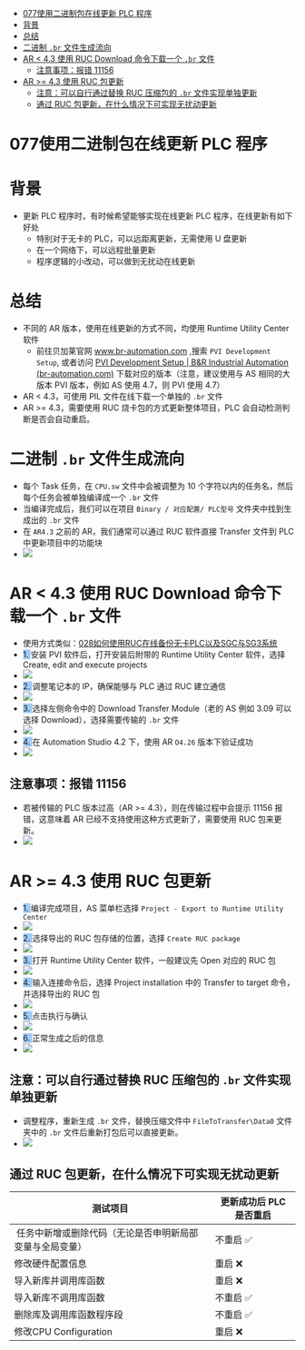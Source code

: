 - [077使用二进制包在线更新 PLC 程序](#077%E4%BD%BF%E7%94%A8%E4%BA%8C%E8%BF%9B%E5%88%B6%E5%8C%85%E5%9C%A8%E7%BA%BF%E6%9B%B4%E6%96%B0%20PLC%20%E7%A8%8B%E5%BA%8F)
- [背景](#%E8%83%8C%E6%99%AF)
- [总结](#%E6%80%BB%E7%BB%93)
- [二进制 `.br` 文件生成流向](#%E4%BA%8C%E8%BF%9B%E5%88%B6%20%60.br%60%20%E6%96%87%E4%BB%B6%E7%94%9F%E6%88%90%E6%B5%81%E5%90%91)
- [AR < 4.3 使用 RUC Download 命令下载一个 `.br` 文件](#AR%20%3C%204.3%20%E4%BD%BF%E7%94%A8%20RUC%20Download%20%E5%91%BD%E4%BB%A4%E4%B8%8B%E8%BD%BD%E4%B8%80%E4%B8%AA%20%60.br%60%20%E6%96%87%E4%BB%B6)
	- [注意事项：报错 11156](#%E6%B3%A8%E6%84%8F%E4%BA%8B%E9%A1%B9%EF%BC%9A%E6%8A%A5%E9%94%99%2011156)
- [AR >= 4.3 使用 RUC 包更新](#AR%20%3E=%204.3%20%E4%BD%BF%E7%94%A8%20RUC%20%E5%8C%85%E6%9B%B4%E6%96%B0)
	- [注意：可以自行通过替换 RUC 压缩包的 `.br` 文件实现单独更新](#%E6%B3%A8%E6%84%8F%EF%BC%9A%E5%8F%AF%E4%BB%A5%E8%87%AA%E8%A1%8C%E9%80%9A%E8%BF%87%E6%9B%BF%E6%8D%A2%20RUC%20%E5%8E%8B%E7%BC%A9%E5%8C%85%E7%9A%84%20%60.br%60%20%E6%96%87%E4%BB%B6%E5%AE%9E%E7%8E%B0%E5%8D%95%E7%8B%AC%E6%9B%B4%E6%96%B0)
	- [通过 RUC 包更新，在什么情况下可实现无扰动更新](#%E9%80%9A%E8%BF%87%20RUC%20%E5%8C%85%E6%9B%B4%E6%96%B0%EF%BC%8C%E5%9C%A8%E4%BB%80%E4%B9%88%E6%83%85%E5%86%B5%E4%B8%8B%E5%8F%AF%E5%AE%9E%E7%8E%B0%E6%97%A0%E6%89%B0%E5%8A%A8%E6%9B%B4%E6%96%B0)

# 077使用二进制包在线更新 PLC 程序

# 背景

- 更新 PLC 程序时，有时候希望能够实现在线更新 PLC 程序，在线更新有如下好处
    - 特别对于无卡的 PLC，可以远距离更新，无需使用 U 盘更新
    - 在一个网络下，可以远程批量更新
    - 程序逻辑的小改动，可以做到无扰动在线更新

# 总结

- 不同的 AR 版本，使用在线更新的方式不同，均使用 Runtime Utility Center 软件
    - 前往贝加莱官网 www.br-automation.com ,搜索 `PVI Development Setup`, 或者访问 [PVI Development Setup | B&R Industrial Automation (br-automation.com)](https://www.br-automation.com/zh/downloads/software/automation-netpvi/pvi-development-setup/) 下载对应的版本（注意，建议使用与 AS 相同的大版本 PVI 版本，例如 AS 使用 4.7，则 PVI 使用 4.7）
- AR < 4.3，可使用 PIL 文件在线下载一个单独的 `.br` 文件
- AR >= 4.3，需要使用 RUC 烧卡包的方式更新整体项目，PLC 会自动检测判断是否会自动重启。

# 二进制 `.br` 文件生成流向

- 每个 Task 任务，在 `CPU.sw` 文件中会被调整为 10 个字符以内的任务名，然后每个任务会被单独编译成一个 `.br` 文件
- 当编译完成后，我们可以在项目 `Binary / 对应配置/ PLC型号` 文件夹中找到生成出的 `.br` 文件
- 在 `AR4.3` 之前的 AR，我们通常可以通过 RUC 软件直接 Transfer 文件到 PLC 中更新项目中的功能块
- ![](FILES/077使用二进制包在线更新PLC程序/image-20231011225944655.png)

# AR < 4.3 使用 RUC Download 命令下载一个 `.br` 文件

- 使用方式类似：[028如何使用RUC在线备份无卡PLC以及SGC与SG3系统](../B02_技术_AutomationRuntime/028如何使用RUC在线备份无卡PLC以及SGC与SG3系统.md)
- <span style="background:#A0CCF6">1. </span>安装 PVI 软件后，打开安装后附带的 Runtime Utility Center 软件，选择 Create, edit and execute projects
- ![](FILES/077使用二进制包在线更新PLC程序/image-20231011230505768.png)
- <span style="background:#A0CCF6">2. </span>调整笔记本的 IP，确保能够与 PLC 通过 RUC 建立通信
- ![](FILES/077使用二进制包在线更新PLC程序/image-20231011231039270.png)
- <span style="background:#A0CCF6">3. </span>选择左侧命令中的 Download Transfer Module（老的 AS 例如 3.09 可以选择 Download），选择需要传输的 `.br` 文件
- ![](FILES/077使用二进制包在线更新PLC程序/image-20231011231111171.png)
- <span style="background:#A0CCF6">4. </span>在 Automation Studio 4.2 下，使用 AR `O4.26` 版本下验证成功
- ![](FILES/077使用二进制包在线更新PLC程序/image-20231012110131405.png)

## 注意事项：报错 11156

- 若被传输的 PLC 版本过高（AR >= 4.3），则在传输过程中会提示 11156 报错，这意味着 AR 已经不支持使用这种方式更新了，需要使用 RUC 包来更新。
- ![](FILES/077使用二进制包在线更新PLC程序/image-20231011232137408.png)

# AR >= 4.3 使用 RUC 包更新

- <span style="background:#A0CCF6">1. </span>编译完成项目，AS 菜单栏选择 `Project - Export to Runtime Utility Center`
- ![](FILES/077使用二进制包在线更新PLC程序/image-20231011232613277.png)
- <span style="background:#A0CCF6">2. </span>选择导出的 RUC 包存储的位置，选择 `Create RUC package`
- ![](FILES/077使用二进制包在线更新PLC程序/image-20231011232656796.png)
- <span style="background:#A0CCF6">3. </span>打开 Runtime Utility Center 软件，一般建议先 Open 对应的 RUC 包
- ![](FILES/077使用二进制包在线更新PLC程序/image-20231011233703346.png)
- <span style="background:#A0CCF6">4. </span>输入连接命令后，选择 Project installation 中的 Transfer to target 命令，并选择导出的 RUC 包
- ![](FILES/077使用二进制包在线更新PLC程序/image-20231011233727495.png)
- <span style="background:#A0CCF6">5. </span>点击执行与确认
- ![](FILES/077使用二进制包在线更新PLC程序/image-20231011233833944.png)
- <span style="background:#A0CCF6">6. </span>正常生成之后的信息
- ![](FILES/077使用二进制包在线更新PLC程序/image-20231011234618369.png)

## 注意：可以自行通过替换 RUC 压缩包的 `.br` 文件实现单独更新

- 调整程序，重新生成 `.br` 文件，替换压缩文件中 `FileToTransfer\Data0` 文件夹中的 `.br` 文件后重新打包后可以直接更新。
- ![](FILES/077使用二进制包在线更新PLC程序/image-20231011234749903.png)

## 通过 RUC 包更新，在什么情况下可实现无扰动更新

| 测试项目                | 更新成功后 PLC 是否重启 |
|---------------------|--------------|
| 任务中新增或删除代码（无论是否申明新局部变量与全局变量） |不重启 ✅|
| 修改硬件配置信息|重启 ❌|
| 导入新库并调用库函数          |重启 ❌|
| 导入新库不调用库函数          |不重启 ✅|
| 删除库及调用库函数程序段        |不重启 ✅|
| 修改CPU Configuration|重启 ❌|
